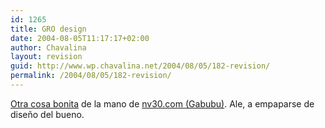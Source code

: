 ```yaml
---
id: 1265
title: GRO design
date: 2004-08-05T11:17:17+02:00
author: Chavalina
layout: revision
guid: http://www.wp.chavalina.net/2004/08/05/182-revision/
permalink: /2004/08/05/182-revision/
---
```

<a href=http://www.grodesign.nl/ target=′_blank′>Otra cosa bonita</a> de la mano de <a href=http://www.nv30.com/mt/archives//diseno/\_diseno\_gro\_.php target=′\_blank′>nv30.com (Gabubu)</a>. Ale, a empaparse de diseño del bueno.